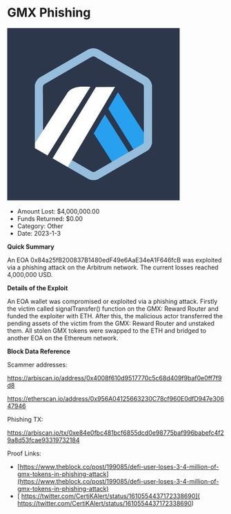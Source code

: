 # GMX Phishing
![GMX Phishing](/rektimages/GMX-Phishing.png)
- Amount Lost: $4,000,000.00
- Funds Returned: $0.00
- Category: Other
- Date: 2023-1-3

**Quick Summary**

  


An EOA 0x84a25fB200837B1480edF49e6AaE34eA1F646fcB was exploited via a phishing attack on the Arbitrum network. The current losses reached  4,000,000 USD. 

  


 **Details of the Exploit**

An EOA wallet was compromised or exploited via a phishing attack. Firstly the victim called signalTransfer() function on the GMX: Reward Router and funded the exploiter with ETH. After this, the malicious actor transferred the pending assets of the victim from the GMX: Reward Router and unstaked them. All stolen GMX tokens were swapped to the ETH and bridged to another EOA on the Ethereum network.

  


 **Block Data Reference**

  


Scammer addresses:

https://arbiscan.io/address/0x4008f610d9517770c5c68d409f9baf0e0ff7f9d8

https://etherscan.io/address/0x956A04125663230C78cf960E0dfD947e30647946

  


Phishing TX:

https://arbiscan.io/tx/0xe84e0fbc481bcf6855dcd0e98775baf996babefc4f29a8d53fcae93319732184

  



Proof Links:
- [https://www.theblock.co/post/199085/defi-user-loses-3-4-million-of-gmx-tokens-in-phishing-attack](https://www.theblock.co/post/199085/defi-user-loses-3-4-million-of-gmx-tokens-in-phishing-attack)
- [ https://twitter.com/CertiKAlert/status/1610554437172338690]( https://twitter.com/CertiKAlert/status/1610554437172338690)


